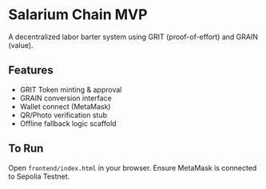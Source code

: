 # Salarium Chain MVP

A decentralized labor barter system using GRIT (proof-of-effort) and GRAIN (value).

## Features
- GRIT Token minting & approval
- GRAIN conversion interface
- Wallet connect (MetaMask)
- QR/Photo verification stub
- Offline fallback logic scaffold

## To Run
Open `frontend/index.html` in your browser.
Ensure MetaMask is connected to Sepolia Testnet.
